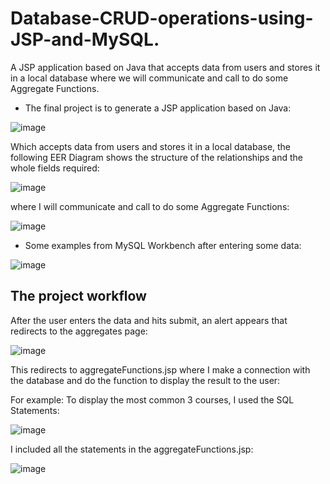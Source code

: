 # Database-CRUD-operations-using-JSP-and-MySQL.
A JSP application based on Java that accepts data from users and stores it in a local database where we will communicate and call to do some Aggregate Functions.

* The final project is to generate a JSP application based on Java:
  
![image](https://github.com/nervana12/Database-CRUD-operations-using-JSP-and-MySQL/assets/87612394/40fb1a36-db55-4df6-8c12-cc31f7902895)


Which accepts data from users and stores it in a local database, the following EER Diagram shows the structure of the relationships and the whole fields required:

![image](https://github.com/nervana12/Database-CRUD-operations-using-JSP-and-MySQL/assets/87612394/cc1ec395-e398-420e-b9b6-dc3b9aada7ca)


where I will communicate and call to do some Aggregate Functions:

![image](https://github.com/nervana12/Database-CRUD-operations-using-JSP-and-MySQL/assets/87612394/1c28258a-21d5-46e2-9862-8b2ff7c338e1)



* Some examples from MySQL Workbench after entering some data:

![image](https://github.com/nervana12/Database-CRUD-operations-using-JSP-and-MySQL/assets/87612394/cf13b673-0b42-495d-b9f4-b6bbb8797a0f)


## The project workflow
After the user enters the data and hits submit, an alert appears that redirects to the aggregates page:

![image](https://github.com/nervana12/Database-CRUD-operations-using-JSP-and-MySQL/assets/87612394/c9bc7c62-a5eb-416c-899e-26871a92e36b)


This redirects to aggregateFunctions.jsp where I make a connection with the database and do the function to display the result to the user:

For example:
To display the most common 3 courses, I used the SQL Statements:

![image](https://github.com/nervana12/Database-CRUD-operations-using-JSP-and-MySQL/assets/87612394/e803d5c8-00b2-494e-a3b7-99056b51c18b)


I included all the statements in the aggregateFunctions.jsp:

![image](https://github.com/nervana12/Database-CRUD-operations-using-JSP-and-MySQL/assets/87612394/bf2a5f8c-166d-4cad-97d6-575c0f75e0b0)

